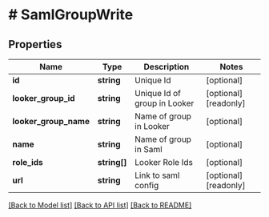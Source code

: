 # # SamlGroupWrite

## Properties

Name | Type | Description | Notes
------------ | ------------- | ------------- | -------------
**id** | **string** | Unique Id | [optional]
**looker_group_id** | **string** | Unique Id of group in Looker | [optional] [readonly]
**looker_group_name** | **string** | Name of group in Looker | [optional]
**name** | **string** | Name of group in Saml | [optional]
**role_ids** | **string[]** | Looker Role Ids | [optional]
**url** | **string** | Link to saml config | [optional] [readonly]

[[Back to Model list]](../../README.md#models) [[Back to API list]](../../README.md#endpoints) [[Back to README]](../../README.md)
